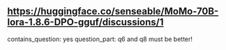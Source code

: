 ## https://huggingface.co/senseable/MoMo-70B-lora-1.8.6-DPO-gguf/discussions/1

contains_question: yes
question_part: q6  and q8 must be better!